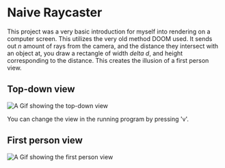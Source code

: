 # Naive Raycaster
This project was a very basic introduction for myself into rendering on a computer screen. This utilizes the very old method DOOM used. It sends out *n* amount of rays from the camera, and the distance they intersect with an object at, you draw a rectangle of width *delta d*, and height corresponding to the distance. This creates the illusion of a first person view.

## Top-down view
![A Gif showing the top-down view](top_down.gif)

You can change the view in the running program by pressing 'v'.

## First person view
![A Gif showing the first person view](first_person.gif)